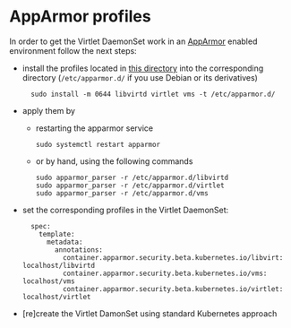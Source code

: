 # AppArmor profiles

In order to get the Virtlet DaemonSet work in
an [AppArmor](https://gitlab.com/apparmor/apparmor/wikis/home) enabled environment follow the next steps:

* install the profiles located in [this directory](https://github.com/Equinix/virtlet/tree/master/deploy/apparmor) into the corresponding directory (`/etc/apparmor.d/` if you use Debian or its derivatives)

        sudo install -m 0644 libvirtd virtlet vms -t /etc/apparmor.d/

* apply them by
  * restarting the apparmor service
    
        sudo systemctl restart apparmor

  * or by hand, using the following commands

        sudo apparmor_parser -r /etc/apparmor.d/libvirtd
        sudo apparmor_parser -r /etc/apparmor.d/virtlet
        sudo apparmor_parser -r /etc/apparmor.d/vms

* set the corresponding profiles in the Virtlet DaemonSet:

        spec:
          template:
            metadata:
              annotations:
                container.apparmor.security.beta.kubernetes.io/libvirt: localhost/libvirtd
                container.apparmor.security.beta.kubernetes.io/vms: localhost/vms
                container.apparmor.security.beta.kubernetes.io/virtlet: localhost/virtlet

* [re]create the Virtlet DamonSet using standard Kubernetes approach
